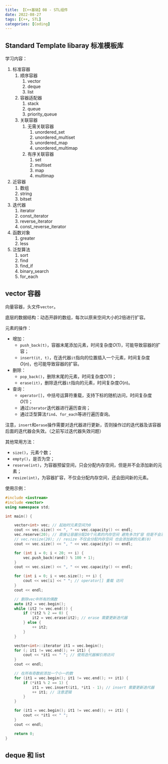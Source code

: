 ```yaml
---
title: 【C++基础】08 - STL组件
date: 2022-08-27
tags: [C++, STL]
categories: [Coding]
---
```


## Standard Template libaray 标准模板库

学习内容：  
1. 标准容器
   1. 顺序容器
      1. vector
      2. deque
      3. list
   2. 容器适配器
      1. stack
      2. queue
      3. priority_queue
   3. 关联容器
      1. 无需关联容器
         1. unordered_set
         2. unordered_multiset
         3. unordered_map
         4. unordered_multimap
      2. 有序关联容器
         1. set
         2. multiset
         3. map
         4. multimap
2. 近容器
   1. 数组
   2. string
   3. bitset
3. 迭代器
   1. iterator
   2. const_iterator
   3. reverse_iterator
   4. const_reverse_iterator
4. 函数对象
   1. greater
   2. less
5. 泛型算法
   1. sort
   2. find
   3. find_if
   4. binary_search
   5. for_each


## vector 容器

向量容器，头文件`vector`。

底层的数据结构：动态开辟的数组，每次以原来空间大小的2倍进行扩容。

元素的操作：  
- 增加：
  - `push_back(t)`，容器末尾添加元素，时间复杂度$O\left(1\right)$，可能导致容器的扩容；
  - `insert(it, t)`，在迭代器`it`指向的位置插入一个元素，时间复杂度$O\left(n\right)$，也可能导致容器的扩容。
- 删除：
  - `pop_back()`，删除末尾的元素，时间复杂度$O\left(1\right)$；
  - `erase(it)`，删除迭代器`it`指向的元素，时间复杂度$O\left(n\right)$。
- 查询：
  - `operator[]`，中括号运算符重载，支持下标的随机访问，时间复杂度$O\left(1\right)$；
  - 通过`iterator`迭代器进行遍历查询；
  - 通过泛型算法`find`、`for_each`等进行遍历查询。

注意，`insert`和`erase`操作需要对迭代器进行更新，否则操作过的迭代器及该容器后面的迭代器会失效。（之前写过迭代器失效问题）

其他常用方法：  
- `size()`，元素个数；
- `empty()`，是否为空；
- `reserve(int)`，为容器预留空间，只会分配内存空间，但是并不会添加新的元素；
- `resize(int)`，为容器扩容，不仅会分配内存空间，还会田间新的元素。


使用示例：  
```C++
#include <iostream>
#include <vector>
using namespace std;

int main() {

    vector<int> vec; // 起始时元素空间为0
    cout << vec.size() << ", " << vec.capacity() << endl;
    vec.reserve(20); // 直接让容器分配20个元素的内存空间 避免多次扩容 但是不会添加新的元素
    // vec.resize(20); // resize 不仅会分配内存空间 也会添加新的元素(0)
    cout << vec.size() << ", " << vec.capacity() << endl;

    for (int i = 0; i < 20; ++ i) {
        vec.push_back(rand() % 100 + 1);
    }
    cout << vec.size() << ", " << vec.capacity() << endl;

    for (int i = 0; i < vec.size(); ++ i) {
        cout << vec[i] << " "; // operator[] 重载 访问
    }
    cout << endl;

    // 删除vec中所有的偶数
    auto it2 = vec.begin();
    while (it2 != vec.end()) {
        if (*it2 % 2 == 0) {
            it2 = vec.erase(it2); // erase 需要更新迭代器
        } else {
            ++ it2;
        }
    }

    vector<int>::iterator it1 = vec.begin();
    for (; it1 != vec.end(); ++ it1) {
        cout << *it1 << " "; // 使用迭代器解引用访问
    }
    cout << endl;

    // 在所有奇数前添加一个小一的数
    for (it1 = vec.begin(); it1 != vec.end(); ++ it1) {
        if (*it1 % 2 == 1) {
            it1 = vec.insert(it1, *it1 - 1); // insert 需要更新迭代器
            ++ it1; // 注意逻辑
        }
    }

    for (it1 = vec.begin(); it1 != vec.end(); ++ it1) {
        cout << *it1 << " ";
    }
    cout << endl;

    return 0;
}
```


## deque 和 list
